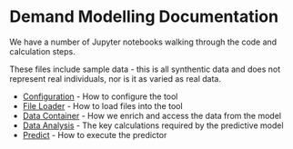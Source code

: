 # Demand Modelling Documentation

We have a number of Jupyter notebooks walking through the code and calculation steps. 

These files include sample data - this is all synthentic data and does not represent real individuals, nor is it as varied as real data.

* [Configuration](./configuration.ipynb) - How to configure the tool
* [File Loader](./file-loader.ipynb) - How to load files into the tool
* [Data Container](./data-container.ipynb) - How we enrich and access the data from the model
* [Data Analysis](./data-analysis.ipynb) - The key calculations required by the predictive model
* [Predict](./predict.ipynb) - How to execute the predictor

